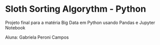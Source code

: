 # Sloth Sorting Algorythm - Python
Projeto final para a matéria Big Data em Python usando Pandas e Jupyter Notebook
<p>Aluna: Gabriela Peroni Campos</p>

